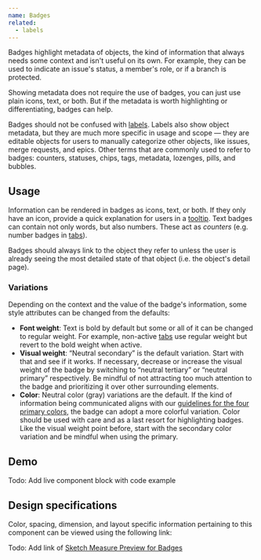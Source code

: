 ```yaml
---
name: Badges
related:
  - labels
---
```


Badges highlight metadata of objects, the kind of information that always needs some context and isn't useful on its own. For example, they can be used to indicate an issue's status, a member's role, or if a branch is protected.

Showing metadata does not require the use of badges, you can just use plain icons, text, or both. But if the metadata is worth highlighting or differentiating, badges can help.

Badges should not be confused with [labels](/components/labels). Labels also show object metadata, but they are much more specific in usage and scope — they are editable objects for users to manually categorize other objects, like issues, merge requests, and epics.  Other terms that are commonly used to refer to badges: counters, statuses, chips, tags, metadata, lozenges, pills, and bubbles.

## Usage

Information can be rendered in badges as icons, text, or both. If they only have an icon, provide a quick explanation for users in a [tooltip](/components/tooltips). Text badges can contain not only words, but also numbers. These act as _counters_ (e.g. number badges in [tabs](/components/tabs)).

Badges should always link to the object they refer to unless the user is already seeing the most detailed state of that object (i.e. the object's detail page).

### Variations

Depending on the context and the value of the badge's information, some style attributes can be changed from the defaults:
* **Font weight**: Text is bold by default but some or all of it can be changed to regular weight. For example, non-active [tabs](/components/tabs) use regular weight but revert to the bold weight when active.
* **Visual weight**: “Neutral secondary” is the default variation. Start with that and see if it works. If necessary, decrease or increase the visual weight of the badge by switching to “neutral tertiary” or “neutral primary” respectively. Be mindful of not attracting too much attention to the badge and prioritizing it over other surrounding elements.
* **Color**: Neutral color (gray) variations are the default. If the kind of information being communicated aligns with our [guidelines for the four primary colors](/foundations/colors), the badge can adopt a more colorful variation. Color should be used with care and as a last resort for highlighting badges. Like the visual weight point before, start with the secondary color variation and be mindful when using the primary.

## Demo

Todo: Add live component block with code example

## Design specifications

Color, spacing, dimension, and layout specific information pertaining to this component can be viewed using the following link:

Todo: Add link of [Sketch Measure Preview for Badges](#)
